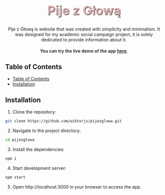 <!-- Project Title -->
<h1 align="center" style="font-size: 40px; font-weight: 700; color: #d9b0b0; text-shadow: 1px 1px 0 #000;">Pije z Głową</h1>

<!-- Project Description -->
<p align="center">
  Pije z Głową is website that was created with simplicity and minimalism. It was designed for my academic social campaign project, it is solely dedicated to provide information about it.
</p>

<h4 align='center' style='font-weight: 600;'>You can try the live demo of the app <a href='https://pijezglowa.pl'>here</a>.</h4>

<!-- Table of Contents -->

## Table of Contents

- [Table of Contents](#table-of-contents)
- [Installation](#installation)

<!-- Installation -->

## Installation

1. Clone the repository:

```bash
git clone https://github.com/wiktorjs/pijezglowa.git
```

2. Navigate to the project directory:

```bash
cd pijezglowa
```

3. Install the dependencies:

```bash
npm i
```

4. Start development server:

```bash
npm start
```

5. Open http://localhost:3000 in your browser to access the app.
